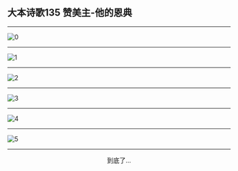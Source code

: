 
## 大本诗歌135 赞美主-他的恩典
        
<div id="aplayer0"></div>

<div id="aplayer1"></div>

<div id="aplayer2"></div>

---

<img alt="0" data-original="https://cdn.jsdelivr.net/gh/k34869/shi/data/d0130/0">

---

<img alt="1" data-original="https://cdn.jsdelivr.net/gh/k34869/shi/data/d0130/1">

---

<img alt="2" data-original="https://cdn.jsdelivr.net/gh/k34869/shi/data/d0130/2">

---

<img alt="3" data-original="https://cdn.jsdelivr.net/gh/k34869/shi/data/d0130/3">

---

<img alt="4" data-original="https://cdn.jsdelivr.net/gh/k34869/shi/data/d0130/4">

---

<img alt="5" data-original="https://cdn.jsdelivr.net/gh/k34869/shi/data/d0130/5">

---

<p style="text-align: center">到底了...</p>

<script src="/js/dist-view.js"></script>

<script>
MAIN.id = 'd0130';
        
const ap0 = new APlayer({
    container: document.getElementById('aplayer0'),
    volume: 1,
    loop: 'none',
    preload: 'none',
    audio: [{
        name: 'D135.mp3',
        artist: '大本诗歌',
        url: 'https://res.wx.qq.com/voice/getvoice?mediaid=MzI0NTk3MDM5M18yMjQ3NTE5NDI4',
        cover: '/favicon'
    }]
});
const ap1 = new APlayer({
    container: document.getElementById('aplayer1'),
    volume: 1,
    loop: 'none',
    preload: 'none',
    audio: [{
        name: 'D135第一节领唱.mp3',
        artist: '大本诗歌',
        url: 'https://res.wx.qq.com/voice/getvoice?mediaid=MzI0NTk3MDM5M18yMjQ3NTE5NDI5',
        cover: '/favicon'
    }]
});
const ap2 = new APlayer({
    container: document.getElementById('aplayer2'),
    volume: 1,
    loop: 'none',
    preload: 'none',
    audio: [{
        name: 'D135教唱版.mp3',
        artist: '大本诗歌',
        url: 'https://res.wx.qq.com/voice/getvoice?mediaid=MzI0NTk3MDM5M18yMjQ3NTE5NDMw',
        cover: '/favicon'
    }]
});
</script>
